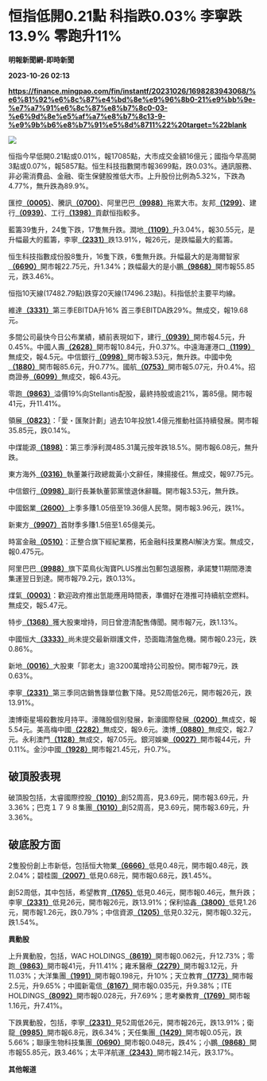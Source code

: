 # 恒指低開0.21點 科指跌0.03% 李寧跌13.9% 零跑升11%
**明報新聞網-即時新聞**

**2023-10-26 02:13**

**https://finance.mingpao.com/fin/instantf/20231026/1698283943068/%e6%81%92%e6%8c%87%e4%bd%8e%e9%96%8b0-21%e9%bb%9e-%e7%a7%91%e6%8c%87%e8%b7%8c0-03-%e6%9d%8e%e5%af%a7%e8%b7%8c13-9-%e9%9b%b6%e8%b7%91%e5%8d%8711%22%20target=%22blank**

![](https://fs.mingpao.com/fin/20231026/s00010/1ff4c6cca71796a960ad14b7239aea0f.jpg)

恒指今早低開0.21點或0.01%，報17085點，大市成交金額16億元；國指今早高開3點或0.07%，報5857點。恒生科技指數開市報3699點，跌0.03%。通訊服務、非必需消費品、金融、衛生保健股推低大市。上升股份比例為5.32%，下跌為4.77%，無升跌為89.9%。

匯控[**（0005）**](https://finance.mingpao.com/fin/instantf/20231026/1698283943068/stock1.php?code=0005)、騰訊[**（0700）**](https://finance.mingpao.com/fin/instantf/20231026/1698283943068/stock1.php?code=0700)、阿里巴巴[**（9988）**](https://finance.mingpao.com/fin/instantf/20231026/1698283943068/stock1.php?code=9988)拖累大市。友邦[**（1299）**](https://finance.mingpao.com/fin/instantf/20231026/1698283943068/stock1.php?code=1299)、建行[**（0939）**](https://finance.mingpao.com/fin/instantf/20231026/1698283943068/stock1.php?code=0939)、工行[**（1398）**](https://finance.mingpao.com/fin/instantf/20231026/1698283943068/stock1.php?code=1398)貢獻恒指較多。

藍籌39隻升，24隻下跌，17隻無升跌。潤地[**（1109）**](https://finance.mingpao.com/fin/instantf/20231026/1698283943068/stock1.php?code=1109)升3.04%，報30.55元，是升幅最大的藍籌，李寧[**（2331）**](https://finance.mingpao.com/fin/instantf/20231026/1698283943068/stock1.php?code=2331)跌13.91%，報26元，是跌幅最大的藍籌。

恒生科技指數成份股8隻升，16隻下跌，6隻無升跌。升幅最大的是海爾智家[**（6690）**](https://finance.mingpao.com/fin/instantf/20231026/1698283943068/stock1.php?code=6690)開市報22.75元，升1.34%；跌幅最大的是小鵬[**（9868）**](https://finance.mingpao.com/fin/instantf/20231026/1698283943068/stock1.php?code=9868)開市報55.85元，跌3.46%。

恒指10天線(17482.79點)跌穿20天線(17496.23點)。科指低於主要平均線。

維達[**（3331）**](https://finance.mingpao.com/fin/instantf/20231026/1698283943068/stock1.php?code=3331)第三季EBITDA升16% 首三季EBITDA跌29%。無成交，報19.68元。

多間公司最快今日公布業績，績前表現如下，建行[**（0939）**](https://finance.mingpao.com/fin/instantf/20231026/1698283943068/stock1.php?code=0939)開市報4.5元，升0.45%。中國人壽[**（2628）**](https://finance.mingpao.com/fin/instantf/20231026/1698283943068/stock1.php?code=2628)開市報10.84元，升0.37%。中遠海運港口[**（1199）**](https://finance.mingpao.com/fin/instantf/20231026/1698283943068/stock1.php?code=1199)無成交，報4.5元。中信銀行[**（0998）**](https://finance.mingpao.com/fin/instantf/20231026/1698283943068/stock1.php?code=0998)開市報3.53元，無升跌。中國中免[**（1880）**](https://finance.mingpao.com/fin/instantf/20231026/1698283943068/stock1.php?code=1880)開市報85.6元，升0.77%。國航[**（0753）**](https://finance.mingpao.com/fin/instantf/20231026/1698283943068/stock1.php?code=0753)開市報5.07元，升0.4%。招商證券[**（6099）**](https://finance.mingpao.com/fin/instantf/20231026/1698283943068/stock1.php?code=6099)無成交，報6.43元。

零跑[**（9863）**](https://finance.mingpao.com/fin/instantf/20231026/1698283943068/stock1.php?code=9863)溢價19%向Stellantis配股，最終持股或逾21%，籌85億。開市報41元，升11.41%。

領展[**（0823）**](https://finance.mingpao.com/fin/instantf/20231026/1698283943068/stock1.php?code=0823)：「愛・匯聚計劃」過去10年投放1.4億元推動社區持續發展。開市報35.85元，跌0.14%。

中煤能源[**（1898）**](https://finance.mingpao.com/fin/instantf/20231026/1698283943068/stock1.php?code=1898)：第三季淨利潤485.31萬元按年跌18.5%。開市報6.08元，無升跌。

東方海外[**（0316）**](https://finance.mingpao.com/fin/instantf/20231026/1698283943068/stock1.php?code=0316)執董兼行政總裁黃小文辭任，陳揚接任。無成交，報97.75元。

中信銀行[**（0998）**](https://finance.mingpao.com/fin/instantf/20231026/1698283943068/stock1.php?code=0998)副行長兼執董郭黨懷退休辭職。開市報3.53元，無升跌。

中國鋁業[**（2600）**](https://finance.mingpao.com/fin/instantf/20231026/1698283943068/stock1.php?code=2600)上季多賺1.05倍至19.36億人民幣。開市報3.96元，跌1%。

新東方[**（9907）**](https://finance.mingpao.com/fin/instantf/20231026/1698283943068/stock1.php?code=9907)首財季多賺1.5倍至1.65億美元。

時富金融[**（0510）**](https://finance.mingpao.com/fin/instantf/20231026/1698283943068/stock1.php?code=0510)：正整合旗下經紀業務，拓金融科技業務AI解決方案。無成交，報0.475元。

阿里巴巴[**（9988）**](https://finance.mingpao.com/fin/instantf/20231026/1698283943068/stock1.php?code=9988)旗下菜鳥伙淘寶PLUS推出包郵包退服務，承諾雙11期間港澳集運翌日到達。開市報79.2元，跌0.13%。

煤氣[**（0003）**](https://finance.mingpao.com/fin/instantf/20231026/1698283943068/stock1.php?code=0003)：歡迎政府推出氫能應用時間表，準備好在港推可持續航空燃料。無成交，報5.47元。

特步[**（1368）**](https://finance.mingpao.com/fin/instantf/20231026/1698283943068/stock1.php?code=1368)獲大股東增持，同日曾澄清配售傳聞。開市報7元，跌1.13%。

中國恒大[**（3333）**](https://finance.mingpao.com/fin/instantf/20231026/1698283943068/stock1.php?code=3333)尚未提交最新辯護文件，恐面臨清盤危機。開市報0.23元，跌0.86%。

新地[**（0016）**](https://finance.mingpao.com/fin/instantf/20231026/1698283943068/stock1.php?code=0016)大股東「郭老太」逾3200萬增持公司股份。開市報79元，跌0.63%。

李寧[**（2331）**](https://finance.mingpao.com/fin/instantf/20231026/1698283943068/stock1.php?code=2331)第三季同店銷售錄單位數下降。見52周低26元，開市報26元，跌13.91%。

澳博衛星場殺數按月持平。濠賭股個別發展，新濠國際發展[**（0200）**](https://finance.mingpao.com/fin/instantf/20231026/1698283943068/stock1.php?code=0200)無成交，報5.54元。美高梅中國[**（2282）**](https://finance.mingpao.com/fin/instantf/20231026/1698283943068/stock1.php?code=2282)無成交，報9.6元。澳博[**（0880）**](https://finance.mingpao.com/fin/instantf/20231026/1698283943068/stock1.php?code=0880)無成交，報2.7元。永利澳門[**（1128）**](https://finance.mingpao.com/fin/instantf/20231026/1698283943068/stock1.php?code=1128)無成交，報7.05元。銀河娛樂[**（0027）**](https://finance.mingpao.com/fin/instantf/20231026/1698283943068/stock1.php?code=0027)開市報44元，升0.11%。金沙中國[**（1928）**](https://finance.mingpao.com/fin/instantf/20231026/1698283943068/stock1.php?code=1928)開市報21.45元，升0.7%。

**破頂股表現**
---------

破頂股包括，太睿國際控股[**（1010）**](https://finance.mingpao.com/fin/instantf/20231026/1698283943068/stock1.php?code=1010)創52周高，見3.69元，開市報3.69元，升3.36%；巴克１７９８集團[**（1010）**](https://finance.mingpao.com/fin/instantf/20231026/1698283943068/stock1.php?code=1010)創52周高，見3.69元，開市報3.69元，升3.36%。

**破底股方面**
---------

2隻股份創上市新低，包括恒大物業[**（6666）**](https://finance.mingpao.com/fin/instantf/20231026/1698283943068/stock1.php?code=6666)低見0.48元，開市報0.48元，跌2.04%；碧桂園[**（2007）**](https://finance.mingpao.com/fin/instantf/20231026/1698283943068/stock1.php?code=2007)低見0.68元，開市報0.68元，跌1.45%。

創52周低，其中包括，希望教育[**（1765）**](https://finance.mingpao.com/fin/instantf/20231026/1698283943068/stock1.php?code=1765)低見0.46元，開市報0.46元，無升跌；李寧[**（2331）**](https://finance.mingpao.com/fin/instantf/20231026/1698283943068/stock1.php?code=2331)低見26元，開市報26元，跌13.91%；保利協鑫[**（3800）**](https://finance.mingpao.com/fin/instantf/20231026/1698283943068/stock1.php?code=3800)低見1.26元，開市報1.26元，跌0.79%；中信資源[**（1205）**](https://finance.mingpao.com/fin/instantf/20231026/1698283943068/stock1.php?code=1205)低見0.32元，開市報0.32元，跌1.54%。

**異動股**

上升異動股，包括，WAC HOLDINGS[**（8619）**](https://finance.mingpao.com/fin/instantf/20231026/1698283943068/stock1.php?code=8619)開市報0.062元，升12.73%；零跑[**（9863）**](https://finance.mingpao.com/fin/instantf/20231026/1698283943068/stock1.php?code=9863)開市報41元，升11.41%；雍禾醫療[**（2279）**](https://finance.mingpao.com/fin/instantf/20231026/1698283943068/stock1.php?code=2279)開市報3.12元，升11.03%；大洋集團[**（1991）**](https://finance.mingpao.com/fin/instantf/20231026/1698283943068/stock1.php?code=1991)開市報0.198元，升10%；天立教育[**（1773）**](https://finance.mingpao.com/fin/instantf/20231026/1698283943068/stock1.php?code=1773)開市報2.5元，升9.65%；中國新電信[**（8167）**](https://finance.mingpao.com/fin/instantf/20231026/1698283943068/stock1.php?code=8167)開市報0.035元，升9.38%；ITE HOLDINGS[**（8092）**](https://finance.mingpao.com/fin/instantf/20231026/1698283943068/stock1.php?code=8092)開市報0.028元，升7.69%；思考樂教育[**（1769）**](https://finance.mingpao.com/fin/instantf/20231026/1698283943068/stock1.php?code=1769)開市報1.16元，升7.41%。

下跌異動股，包括，李寧[**（2331）**](https://finance.mingpao.com/fin/instantf/20231026/1698283943068/stock1.php?code=2331)見52周低26元，開市報26元，跌13.91%；衛龍[**（9985）**](https://finance.mingpao.com/fin/instantf/20231026/1698283943068/stock1.php?code=9985)開市報6.8元，跌6.34%；天任集團[**（1429）**](https://finance.mingpao.com/fin/instantf/20231026/1698283943068/stock1.php?code=1429)開市報0.05元，跌5.66%；聯康生物科技集團[**（0690）**](https://finance.mingpao.com/fin/instantf/20231026/1698283943068/stock1.php?code=0690)開市報0.048元，跌4%；小鵬[**（9868）**](https://finance.mingpao.com/fin/instantf/20231026/1698283943068/stock1.php?code=9868)開市報55.85元，跌3.46%；太平洋航運[**（2343）**](https://finance.mingpao.com/fin/instantf/20231026/1698283943068/stock1.php?code=2343)開市報2.14元，跌3.17%。

**其他報道**